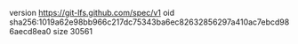 version https://git-lfs.github.com/spec/v1
oid sha256:1019a62e98bb966c217dc75343ba6ec82632856297a410ac7ebcd986aecd8ea0
size 30561
